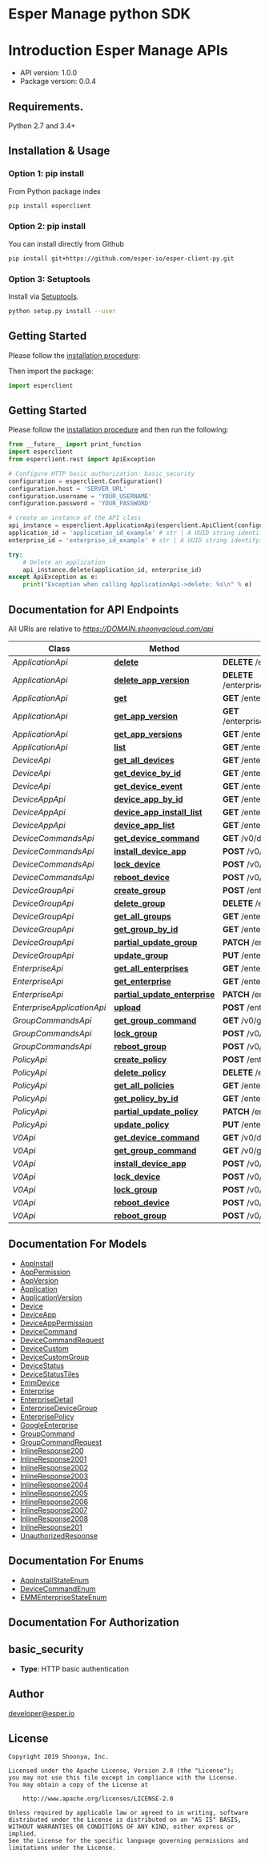 Esper Manage python SDK
==================

# Introduction Esper Manage APIs 

- API version: 1.0.0
- Package version: 0.0.4


## Requirements.

Python 2.7 and 3.4+

## Installation & Usage

### Option 1: pip install

From Python package index

```sh
pip install esperclient
```

### Option 2: pip install

You can install directly from Github

```sh
pip install git+https://github.com/esper-io/esper-client-py.git
```

### Option 3: Setuptools

Install via [Setuptools](http://pypi.python.org/pypi/setuptools).

```sh
python setup.py install --user
```

## Getting Started

Please follow the [installation procedure](#installation--usage):

Then import the package:
```python
import esperclient
```

## Getting Started

Please follow the [installation procedure](#installation--usage) and then run the following:

```python
from __future__ import print_function
import esperclient
from esperclient.rest import ApiException

# Configure HTTP basic authorization: basic_security
configuration = esperclient.Configuration()
configuration.host = 'SERVER_URL'
configuration.username = 'YOUR_USERNAME'
configuration.password = 'YOUR_PASSWORD'

# create an instance of the API class
api_instance = esperclient.ApplicationApi(esperclient.ApiClient(configuration))
application_id = 'application_id_example' # str | A UUID string identifying this application.
enterprise_id = 'enterprise_id_example' # str | A UUID string identifying enterprise.

try:
    # Delete an application
    api_instance.delete(application_id, enterprise_id)
except ApiException as e:
    print("Exception when calling ApplicationApi->delete: %s\n" % e)

```

## Documentation for API Endpoints

All URIs are relative to *https://DOMAIN.shoonyacloud.com/api*


Class | Method | HTTP request
------------ | ------------- | -------------
*ApplicationApi* | [**delete**](docs/ApplicationApi.md#delete) | **DELETE** /enterprise/{enterprise_id}/application/{application_id}/
*ApplicationApi* | [**delete_app_version**](docs/ApplicationApi.md#delete_app_version) | **DELETE** /enterprise/{enterprise_id}/application/{application_id}/version/{version_id}/
*ApplicationApi* | [**get**](docs/ApplicationApi.md#get) | **GET** /enterprise/{enterprise_id}/application/{application_id}/
*ApplicationApi* | [**get_app_version**](docs/ApplicationApi.md#get_app_version) | **GET** /enterprise/{enterprise_id}/application/{application_id}/version/{version_id}/
*ApplicationApi* | [**get_app_versions**](docs/ApplicationApi.md#get_app_versions) | **GET** /enterprise/{enterprise_id}/application/{application_id}/version/
*ApplicationApi* | [**list**](docs/ApplicationApi.md#list) | **GET** /enterprise/{enterprise_id}/application/
*DeviceApi* | [**get_all_devices**](docs/DeviceApi.md#get_all_devices) | **GET** /enterprise/{enterprise_id}/device/
*DeviceApi* | [**get_device_by_id**](docs/DeviceApi.md#get_device_by_id) | **GET** /enterprise/{enterprise_id}/device/{device_id}/
*DeviceApi* | [**get_device_event**](docs/DeviceApi.md#get_device_event) | **GET** /enterprise/{enterprise_id}/device/{device_id}/status/
*DeviceAppApi* | [**device_app_by_id**](docs/DeviceAppApi.md#device_app_by_id) | **GET** /enterprise/{enterprise_id}/device/{device_id}/app/{app_id}/
*DeviceAppApi* | [**device_app_install_list**](docs/DeviceAppApi.md#device_app_install_list) | **GET** /enterprise/{enterprise_id}/device/{device_id}/install/
*DeviceAppApi* | [**device_app_list**](docs/DeviceAppApi.md#device_app_list) | **GET** /enterprise/{enterprise_id}/device/{device_id}/app/
*DeviceCommandsApi* | [**get_device_command**](docs/DeviceCommandsApi.md#get_device_command) | **GET** /v0/device-command/{command_id}/
*DeviceCommandsApi* | [**install_device_app**](docs/DeviceCommandsApi.md#install_device_app) | **POST** /v0/device-command/install/
*DeviceCommandsApi* | [**lock_device**](docs/DeviceCommandsApi.md#lock_device) | **POST** /v0/device-command/lock/
*DeviceCommandsApi* | [**reboot_device**](docs/DeviceCommandsApi.md#reboot_device) | **POST** /v0/device-command/reboot/
*DeviceGroupApi* | [**create_group**](docs/DeviceGroupApi.md#create_group) | **POST** /enterprise/{enterprise_id}/devicegroup/
*DeviceGroupApi* | [**delete_group**](docs/DeviceGroupApi.md#delete_group) | **DELETE** /enterprise/{enterprise_id}/devicegroup/{group_id}/
*DeviceGroupApi* | [**get_all_groups**](docs/DeviceGroupApi.md#get_all_groups) | **GET** /enterprise/{enterprise_id}/devicegroup/
*DeviceGroupApi* | [**get_group_by_id**](docs/DeviceGroupApi.md#get_group_by_id) | **GET** /enterprise/{enterprise_id}/devicegroup/{group_id}/
*DeviceGroupApi* | [**partial_update_group**](docs/DeviceGroupApi.md#partial_update_group) | **PATCH** /enterprise/{enterprise_id}/devicegroup/{group_id}/
*DeviceGroupApi* | [**update_group**](docs/DeviceGroupApi.md#update_group) | **PUT** /enterprise/{enterprise_id}/devicegroup/{group_id}/
*EnterpriseApi* | [**get_all_enterprises**](docs/EnterpriseApi.md#get_all_enterprises) | **GET** /enterprise/
*EnterpriseApi* | [**get_enterprise**](docs/EnterpriseApi.md#get_enterprise) | **GET** /enterprise/{enterprise_id}/
*EnterpriseApi* | [**partial_update_enterprise**](docs/EnterpriseApi.md#partial_update_enterprise) | **PATCH** /enterprise/{enterprise_id}/
*EnterpriseApplicationApi* | [**upload**](docs/EnterpriseApplicationApi.md#upload) | **POST** /enterprise/{enterprise_id}/application/upload/
*GroupCommandsApi* | [**get_group_command**](docs/GroupCommandsApi.md#get_group_command) | **GET** /v0/group-command/{command_id}/
*GroupCommandsApi* | [**lock_group**](docs/GroupCommandsApi.md#lock_group) | **POST** /v0/group-command/lock/
*GroupCommandsApi* | [**reboot_group**](docs/GroupCommandsApi.md#reboot_group) | **POST** /v0/group-command/reboot/
*PolicyApi* | [**create_policy**](docs/PolicyApi.md#create_policy) | **POST** /enterprise/{enterprise_id}/policy/
*PolicyApi* | [**delete_policy**](docs/PolicyApi.md#delete_policy) | **DELETE** /enterprise/{enterprise_id}/policy/{policy_id}/
*PolicyApi* | [**get_all_policies**](docs/PolicyApi.md#get_all_policies) | **GET** /enterprise/{enterprise_id}/policy/
*PolicyApi* | [**get_policy_by_id**](docs/PolicyApi.md#get_policy_by_id) | **GET** /enterprise/{enterprise_id}/policy/{policy_id}/
*PolicyApi* | [**partial_update_policy**](docs/PolicyApi.md#partial_update_policy) | **PATCH** /enterprise/{enterprise_id}/policy/{policy_id}/
*PolicyApi* | [**update_policy**](docs/PolicyApi.md#update_policy) | **PUT** /enterprise/{enterprise_id}/policy/{policy_id}/
*V0Api* | [**get_device_command**](docs/V0Api.md#get_device_command) | **GET** /v0/device-command/{command_id}/
*V0Api* | [**get_group_command**](docs/V0Api.md#get_group_command) | **GET** /v0/group-command/{command_id}/
*V0Api* | [**install_device_app**](docs/V0Api.md#install_device_app) | **POST** /v0/device-command/install/
*V0Api* | [**lock_device**](docs/V0Api.md#lock_device) | **POST** /v0/device-command/lock/
*V0Api* | [**lock_group**](docs/V0Api.md#lock_group) | **POST** /v0/group-command/lock/
*V0Api* | [**reboot_device**](docs/V0Api.md#reboot_device) | **POST** /v0/device-command/reboot/
*V0Api* | [**reboot_group**](docs/V0Api.md#reboot_group) | **POST** /v0/group-command/reboot/


## Documentation For Models

 - [AppInstall](docs/AppInstall.md)
 - [AppPermission](docs/AppPermission.md)
 - [AppVersion](docs/AppVersion.md)
 - [Application](docs/Application.md)
 - [ApplicationVersion](docs/ApplicationVersion.md)
 - [Device](docs/Device.md)
 - [DeviceApp](docs/DeviceApp.md)
 - [DeviceAppPermission](docs/DeviceAppPermission.md)
 - [DeviceCommand](docs/DeviceCommand.md)
 - [DeviceCommandRequest](docs/DeviceCommandRequest.md)
 - [DeviceCustom](docs/DeviceCustom.md)
 - [DeviceCustomGroup](docs/DeviceCustomGroup.md)
 - [DeviceStatus](docs/DeviceStatus.md)
 - [DeviceStatusTiles](docs/DeviceStatusTiles.md)
 - [EmmDevice](docs/EmmDevice.md)
 - [Enterprise](docs/Enterprise.md)
 - [EnterpriseDetail](docs/EnterpriseDetail.md)
 - [EnterpriseDeviceGroup](docs/EnterpriseDeviceGroup.md)
 - [EnterprisePolicy](docs/EnterprisePolicy.md)
 - [GoogleEnterprise](docs/GoogleEnterprise.md)
 - [GroupCommand](docs/GroupCommand.md)
 - [GroupCommandRequest](docs/GroupCommandRequest.md)
 - [InlineResponse200](docs/InlineResponse200.md)
 - [InlineResponse2001](docs/InlineResponse2001.md)
 - [InlineResponse2002](docs/InlineResponse2002.md)
 - [InlineResponse2003](docs/InlineResponse2003.md)
 - [InlineResponse2004](docs/InlineResponse2004.md)
 - [InlineResponse2005](docs/InlineResponse2005.md)
 - [InlineResponse2006](docs/InlineResponse2006.md)
 - [InlineResponse2007](docs/InlineResponse2007.md)
 - [InlineResponse2008](docs/InlineResponse2008.md)
 - [InlineResponse201](docs/InlineResponse201.md)
 - [UnauthorizedResponse](docs/UnauthorizedResponse.md)


## Documentation For Enums

 - [AppInstallStateEnum](docs/AppInstallStateEnum.md)
 - [DeviceCommandEnum](docs/DeviceCommandEnum.md)
 - [EMMEnterpriseStateEnum](docs/EMMEnterpriseStateEnum.md)


## Documentation For Authorization


## basic_security

- **Type**: HTTP basic authentication


## Author

developer@esper.io


## License

```
Copyright 2019 Shoonya, Inc.

Licensed under the Apache License, Version 2.0 (the "License");
you may not use this file except in compliance with the License.
You may obtain a copy of the License at

    http://www.apache.org/licenses/LICENSE-2.0

Unless required by applicable law or agreed to in writing, software
distributed under the License is distributed on an "AS IS" BASIS,
WITHOUT WARRANTIES OR CONDITIONS OF ANY KIND, either express or implied.
See the License for the specific language governing permissions and
limitations under the License.
```
